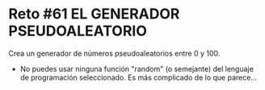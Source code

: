 # Reto #61 EL GENERADOR PSEUDOALEATORIO

Crea un generador de números pseudoaleatorios entre 0 y 100.

- No puedes usar ninguna función "random" (o semejante) del lenguaje de programación seleccionado. Es más complicado de lo que parece...

